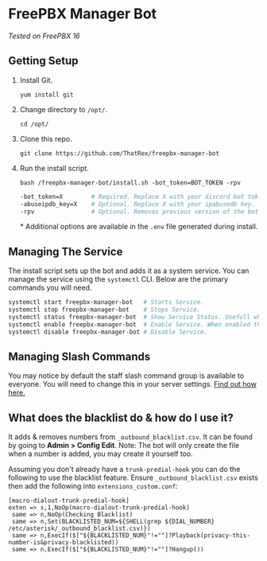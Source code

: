 # FreePBX Manager Bot

_Tested on FreePBX 16_

## Getting Setup

1.  Install Git.
    ```
    yum install git
    ```
2.  Change directory to `/opt/`.
    ```
    cd /opt/
    ```
3.  Clone this repo.
    ```
    git clone https://github.com/ThatRex/freepbx-manager-bot
    ```
4.  Run the install script.

    ```
    bash /freepbx-manager-bot/install.sh -bot_token=BOT_TOKEN -rpv
    ```

    ```bash
    -bot_token=X        # Required. Replace X with your discord bot token.
    -abuseipdb_key=X    # Optional. Replace X with your ipabusedb key.
    -rpv                # Optional. Removes previous version of the bot.
    ```

    \* Additional options are available in the `.env` file generated during install.

## Managing The Service

The install script sets up the bot and adds it as a system service. You can manage the service using the `systemctl` CLI. Below are the primary commands you will need.

```bash
systemctl start freepbx-manager-bot   # Starts Service.
systemctl stop freepbx-manager-bot    # Stops Service.
systemctl status freepbx-manager-bot  # Show Service Status. Usefull when something goes wrong.
systemctl enable freepbx-manager-bot  # Enable Service. When enabled the service will start automaticly.
systemctl disable freepbx-manager-bot # Disable Service.
```

## Managing Slash Commands

You may notice by default the staff slash command group is available to everyone. You will need to change this in your server settings. [Find out how here.](https://discord.com/blog/slash-commands-permissions-discord-apps-bots)

## What does the blacklist do & how do I use it?

It adds & removes numbers from `_outbound_blacklist.csv`. It can be found by going to **Admin > Config Edit**. Note: The bot will only create the file when a number is added, you may create it yourself too.

Assuming you don't already have a `trunk-predial-hook` you can do the following to use the blacklist feature. Ensure `_outbound_blacklist.csv` exists then add the following into `extensions_custom.conf`:

```asterisk
[macro-dialout-trunk-predial-hook]
exten => s,1,NoOp(macro-dialout-trunk-predial-hook)
 same => n,NoOp(Checking Blacklist)
 same => n,Set(BLACKLISTED_NUM=${SHELL(grep ${DIAL_NUMBER} /etc/asterisk/_outbound_blacklist.csv)})
 same => n,ExecIf($["${BLACKLISTED_NUM}"!=""]?Playback(privacy-this-number-is&privacy-blacklisted))
 same => n,ExecIf($["${BLACKLISTED_NUM}"!=""]?Hangup())
```
